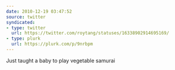 ```yaml
---
date: 2010-12-19 03:47:52
source: twitter
syndicated:
- type: twitter
  url: https://twitter.com/roytang/statuses/16338902914695169/
- type: plurk
  url: https://plurk.com/p/9nrbpm
---
```


Just taught a baby to play vegetable samurai